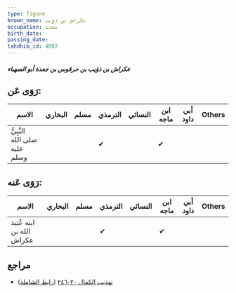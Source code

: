 ```yaml
---
type: figure
known_name: عكراش بن ذؤيب
occupation: محدث
birth_date:
passing_date:
tahdhib_id: 4002
---
```

##### عكراش بن ذؤيب بن حرقوس بن جعدة أبو الصهباء

## رَوَى عَن:
| الاسم                         | البخاري | مسلم | الترمذي | النسائي | ابن ماجه | أبي داود | Others |
| ----------------------------- | ------- | ---- | ------- | ------- | -------- | -------- | ------ |
| النَّبِيُّ صلى الله عليه وسلم |         |      | ✔       |         | ✔        |          |        |
## رَوَى عَنه:
| الاسم                     | البخاري | مسلم | الترمذي | النسائي | ابن ماجه | أبي داود | Others |
| ------------------------- | ------- | ---- | ------- | ------- | -------- | -------- | ------ |
| ابنه عُبَيد الله بن عكراش |         |      | ✔       |         | ✔        |          |        |
## مراجع
- [تهذيب الكمال ٢٠-٢٤٦](obsidian://open?vault=Tahdhib-al-Kamal&file=Figures/٤٠٠٢-عكراش%20بن%20ذؤيب%20بن%20حرقوس%20بن%20جعدة%20أبو%20الصهباء) ([رابط الشاملة](https://shamela.ws/book/3722/10376))